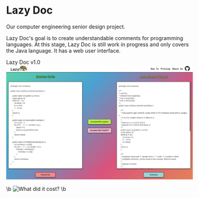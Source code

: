 # Lazy Doc
 Our computer engineering senior design project.
 
 Lazy Doc's goal is to create understandable comments for programming languages. At this stage, Lazy Doc is still work in progress and only covers the Java language. It has a web user interface.
 
 Lazy Doc v1.0
 ![Image of the user interface](static/website.png)
 
 
 \b
 ![What did it cost? \b](/What%20did%20it%20cost.png)
